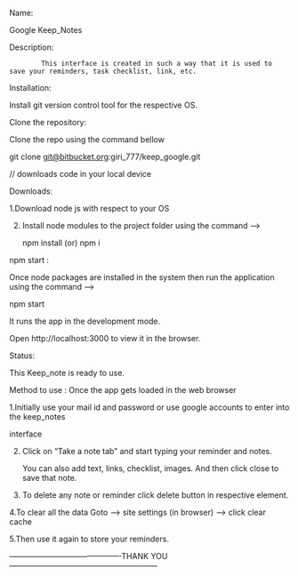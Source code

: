 

Name:
            
  Google Keep_Notes

Description:
            
            This interface is created in such a way that it is used to save your reminders, task checklist, link, etc.


Installation:

Install git version control tool for the respective OS.

Clone the repository:

Clone the repo using the command bellow

git clone git@bitbucket.org:giri_777/keep_google.git

// downloads code in your local device

Downloads:

1.Download node js with respect to your OS

2. Install node modules to the project folder using the command ——>

    npm install  (or) npm i


npm start :

Once node packages are installed in the system then run the application using the command —>

npm start

It runs the app in the development mode.

Open http://localhost:3000 to view it in the browser.


 Status:
       
 This Keep_note is ready to use.


Method to use :
Once the app gets loaded in the web browser

1.Initially use your mail id and password or use google accounts to enter into the keep_notes 

   interface


2. Click on “Take a note tab” and start typing your reminder and notes.
    
    You can also add text, links, checklist, images. And then click close to save that note.



3. To delete any note or reminder click delete button in respective element.


4.To clear all the data Goto —> site settings (in browser) —-> click clear cache


5.Then use it again to store your reminders.

——————————————-THANK YOU———————————————————   




